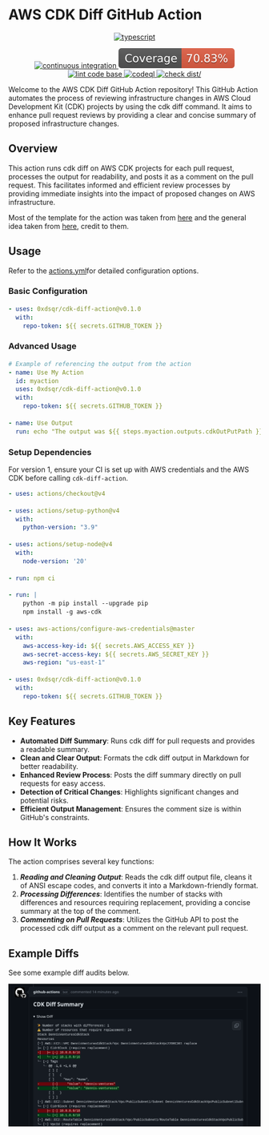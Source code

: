 # AWS CDK Diff GitHub Action

<p align="center">
  <!-- First Row - TypeScript Badge -->
  <a href="https://github.com/Envoy-VC/awesome-badges">
    <img src="https://img.shields.io/badge/TypeScript-007ACC?style=for-the-badge&logo=typescript&logoColor=white" alt="typescript"/>
  </a>
</p>

<p align="center">
  <!-- Second Row - Other Badges -->
  <a href="https://github.com/0xdsqr/cdk-diff-action/actions/workflows/ci.yml">
    <img src="https://github.com/0xdsqr/cdk-diff-action/actions/workflows/ci.yml/badge.svg" alt="continuous integration"/>
  </a>
  <a href="./badges/coverage.svg">
    <img src="./badges/coverage.svg" alt="coverage"/>
  </a>
  <a href="https://github.com/0xdsqr/cdk-diff-action/actions/workflows/linter.yml">
    <img src="https://github.com/0xdsqr/cdk-diff-action/actions/workflows/linter.yml/badge.svg" alt="lint code base"/>
  </a>
  <a href="https://github.com/0xdsqr/cdk-diff-action/actions/workflows/codeql-analysis.yml">
    <img src="https://github.com/0xdsqr/cdk-diff-action/actions/workflows/codeql-analysis.yml/badge.svg" alt="codeql"/>
  </a>
  <a href="https://github.com/0xdsqr/cdk-diff-action/actions/workflows/check-dist.yml">
    <img src="https://github.com/0xdsqr/cdk-diff-action/actions/workflows/check-dist.yml/badge.svg" alt="check dist/"/>
  </a>
</p>

Welcome to the AWS CDK Diff GitHub Action repository! This GitHub Action automates the process of reviewing infrastructure changes in AWS Cloud Development Kit (CDK) projects by using the cdk diff command. It aims to enhance pull request reviews by providing a clear and concise summary of proposed infrastructure changes.

## Overview

This action runs cdk diff on AWS CDK projects for each pull request, processes the output for readability, and posts it as a comment on the pull request. This facilitates informed and efficient review processes by providing immediate insights into the impact of proposed changes on AWS infrastructure.

Most of the template for the action was taken from [here](https://github.com/actions/typescript-action/tree/main) and the general idea taken from [here](https://github.com/karlderkaefer/cdk-notifier), credit to them.

## Usage

Refer to the [actions.yml](https://github.com/0xdsqr/cdk-diff-action/blob/main/action.yml)for detailed configuration options.

### Basic Configuration

```yaml
- uses: 0xdsqr/cdk-diff-action@v0.1.0
  with:
    repo-token: ${{ secrets.GITHUB_TOKEN }}
```

### Advanced Usage

```yml
# Example of referencing the output from the action
- name: Use My Action
  id: myaction
  uses: 0xdsqr/cdk-diff-action@v0.1.0
  with:
    repo-token: ${{ secrets.GITHUB_TOKEN }}

- name: Use Output
  run: echo "The output was ${{ steps.myaction.outputs.cdkOutPutPath }}"
```

### Setup Dependencies

For version 1, ensure your CI is set up with AWS credentials and the AWS CDK before calling `cdk-diff-action`.

```yml
- uses: actions/checkout@v4

- uses: actions/setup-python@v4
  with:
    python-version: "3.9"

- uses: actions/setup-node@v4
  with:
    node-version: '20'

- run: npm ci

- run: |
    python -m pip install --upgrade pip
    npm install -g aws-cdk

- uses: aws-actions/configure-aws-credentials@master
  with:
    aws-access-key-id: ${{ secrets.AWS_ACCESS_KEY }}
    aws-secret-access-key: ${{ secrets.AWS_SECRET_KEY }}
    aws-region: "us-east-1"

- uses: 0xdsqr/cdk-diff-action@v0.1.0
  with:
    repo-token: ${{ secrets.GITHUB_TOKEN }}
```

## Key Features

- **Automated Diff Summary**: Runs cdk diff for pull requests and provides a readable summary.
- **Clean and Clear Output**: Formats the cdk diff output in Markdown for better readability.
- **Enhanced Review Process**: Posts the diff summary directly on pull requests for easy access.
- **Detection of Critical Changes**: Highlights significant changes and potential risks.
- **Efficient Output Management**: Ensures the comment size is within GitHub's constraints.

## How It Works

The action comprises several key functions:

1. **_Reading and Cleaning Output_**: Reads the cdk diff output file, cleans it of ANSI escape codes, and converts it into a Markdown-friendly format.
2. **_Processing Differences_**: Identifies the number of stacks with differences and resources requiring replacement, providing a concise summary at the top of the comment.
3. **_Commenting on Pull Requests_**: Utilizes the GitHub API to post the processed cdk diff output as a comment on the relevant pull request.

## Example Diffs

See some example diff audits below.

![Example Diff Simple](https://github.com/0xdsqr/cdk-diff-action/blob/main/artifacts/example-diff.png?raw=true)
